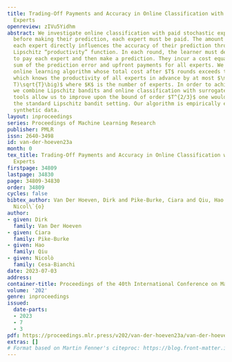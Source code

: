 ```yaml
---
title: Trading-Off Payments and Accuracy in Online Classification with Paid Stochastic
  Experts
openreview: zIVu5Yidhm
abstract: We investigate online classification with paid stochastic experts. Here,
  before making their prediction, each expert must be paid. The amount that we pay
  each expert directly influences the accuracy of their prediction through some unknown
  Lipschitz “productivity” function. In each round, the learner must decide how much
  to pay each expert and then make a prediction. They incur a cost equal to a weighted
  sum of the prediction error and upfront payments for all experts. We introduce an
  online learning algorithm whose total cost after $T$ rounds exceeds that of a predictor
  which knows the productivity of all experts in advance by at most $\mathcal{O}\big(K^2(\ln
  T)\sqrt{T}\big)$ where $K$ is the number of experts. In order to achieve this result,
  we combine Lipschitz bandits and online classification with surrogate losses. These
  tools allow us to improve upon the bound of order $T^{2/3}$ one would obtain in
  the standard Lipschitz bandit setting. Our algorithm is empirically evaluated on
  synthetic data.
layout: inproceedings
series: Proceedings of Machine Learning Research
publisher: PMLR
issn: 2640-3498
id: van-der-hoeven23a
month: 0
tex_title: Trading-Off Payments and Accuracy in Online Classification with Paid Stochastic
  Experts
firstpage: 34809
lastpage: 34830
page: 34809-34830
order: 34809
cycles: false
bibtex_author: Van Der Hoeven, Dirk and Pike-Burke, Ciara and Qiu, Hao and Cesa-Bianchi,
  Nicol\`{o}
author:
- given: Dirk
  family: Van Der Hoeven
- given: Ciara
  family: Pike-Burke
- given: Hao
  family: Qiu
- given: Nicolò
  family: Cesa-Bianchi
date: 2023-07-03
address: 
container-title: Proceedings of the 40th International Conference on Machine Learning
volume: '202'
genre: inproceedings
issued:
  date-parts:
  - 2023
  - 7
  - 3
pdf: https://proceedings.mlr.press/v202/van-der-hoeven23a/van-der-hoeven23a.pdf
extras: []
# Format based on Martin Fenner's citeproc: https://blog.front-matter.io/posts/citeproc-yaml-for-bibliographies/
---
```

